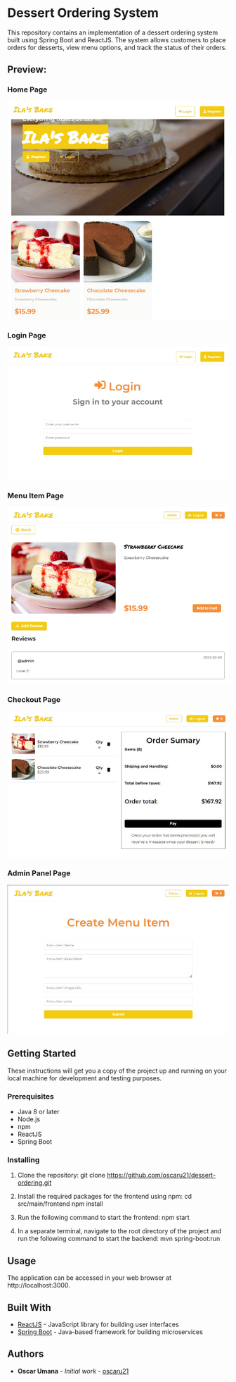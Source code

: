 # Dessert Ordering System

This repository contains an implementation of a dessert ordering system built using Spring Boot and ReactJS. The system allows customers to place orders for desserts, view menu options, and track the status of their orders.

## Preview:
### Home Page
![home](images/home.jpg)
### Login Page
![login](images/login.jpg)
### Menu Item Page
![item](images/item.jpg)
### Checkout Page
![checkout](images/checkout.jpg)
### Admin Panel Page
![admin](images/admin.jpg)

## Getting Started

These instructions will get you a copy of the project up and running on your local machine for development and testing purposes.

### Prerequisites

- Java 8 or later
- Node.js
- npm
- ReactJS
- Spring Boot

### Installing

1. Clone the repository:
git clone https://github.com/oscaru21/dessert-ordering.git

2. Install the required packages for the frontend using npm:
cd src/main/frontend
npm install

3. Run the following command to start the frontend:
npm start

4. In a separate terminal, navigate to the root directory of the project and run the following command to start the backend:
mvn spring-boot:run

## Usage

The application can be accessed in your web browser at http://localhost:3000.

## Built With

* [ReactJS](https://reactjs.org/) - JavaScript library for building user interfaces
* [Spring Boot](https://spring.io/projects/spring-boot) - Java-based framework for building microservices

## Authors

* **Oscar Umana** - *Initial work* - [oscaru21](https://github.com/oscaru21)
